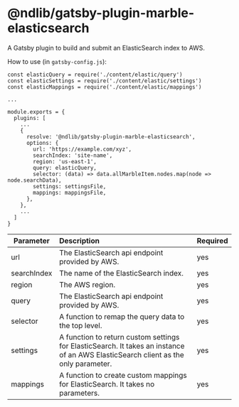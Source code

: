 # @ndlib/gatsby-plugin-marble-elasticsearch

A Gatsby plugin to build and submit an ElasticSearch index to AWS.

How to use (in `gatsby-config.js`):

```
const elasticQuery = require('./content/elastic/query')
const elasticSettings = require('./content/elastic/settings')
const elasticMappings = require('./content/elastic/mappings')

...

module.exports = {
  plugins: [
    ...
    {
      resolve: '@ndlib/gatsby-plugin-marble-elasticsearch',
      options: {
        url: 'https://example.com/xyz',
        searchIndex: 'site-name',
        region: 'us-east-1',
        query: elasticQuery,
        selector: (data) => data.allMarbleItem.nodes.map(node => node.searchData),
        settings: settingsFile,
        mappings: mappingsFile,
      },
    },
    ...
  ]
}
```

| Parameter | Description | Required |
| ------------- |:-------------| ----- |
| url | The ElasticSearch api endpoint provided by AWS. | yes |
| searchIndex | The name of the ElasticSearch index. | yes |
| region | The AWS region. | yes |
| query | The ElasticSearch api endpoint provided by AWS. | yes |
| selector | A function to remap the query data to the top level. | yes |
| settings | A function to return custom settings for ElasticSearch. It takes an instance of an AWS ElasticSearch client as the only parameter. | yes |
| mappings | A function to create custom mappings for ElasticSearch. It takes no parameters. | yes |
